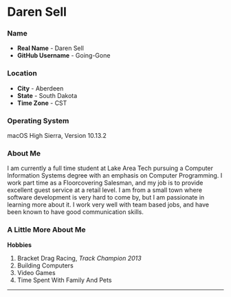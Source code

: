 # Daren Sell

### Name
* **Real Name** - Daren Sell
* **GitHub Username** - Going-Gone

### Location
* **City**  - Aberdeen
* **State** - South Dakota
* **Time Zone** - CST

### Operating System
macOS High Sierra, Version 10.13.2

### About Me
I am currently a full time student at Lake Area Tech pursuing a Computer Information Systems degree with an emphasis on Computer Programming. I work part time as a Floorcovering Salesman, and my job is to provide excellent guest service at a retail level. I am from a small town where software development is very hard to come by, but I am passionate in learning more about it. I work very well with team based jobs, and have been known to have good communication skills.

### A Little More About Me
**Hobbies**
1. Bracket Drag Racing, _Track Champion 2013_
2. Building Computers
3. Video Games
4. Time Spent With Family And Pets

***
